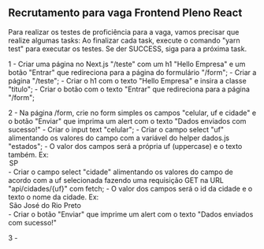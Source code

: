 ## Recrutamento para vaga Frontend Pleno React

Para realizar os testes de proficiência para a vaga, vamos precisar que realize algumas tasks:
Ao finalizar cada task, execute o comando "yarn test" para executar os testes.
Se der SUCCESS, siga para a próxima task.

1 - Criar uma página no Next.js "/teste" com um h1 "Hello Empresa" e um botão "Entrar" que redireciona para a página do formulário "/form";
    - Criar a página "/teste";
    - Criar o h1 com o texto "Hello Empresa" e insira a classe "titulo";
    - Criar o botão com o texto "Entrar" que redireciona para a página "/form";

2 - Na página /form, crie no form simples os campos "celular, uf e cidade" e o botão "Enviar" que imprima um alert com o texto "Dados enviados com sucesso!"
    - Criar o input text "celular";
    - Criar o campo select "uf" alimentando os valores do campo com a variável do helper dados.js "estados";
        - O valor dos campos será a própria uf (uppercase) e o texto também. Ex: <option value="SP">SP</option>
    - Criar o campo select "cidade" alimentando os valores do campo de acordo com a uf selecionada fazendo uma requisição GET na URL "api/cidades/{uf}" com fetch;
        - O valor dos campos será o id da cidade e o texto o nome da cidade. Ex: <option value="123">São José do Rio Preto</option>
    - Criar o botão "Enviar" que imprime um alert com o texto "Dados enviados com sucesso!"

3 - 

